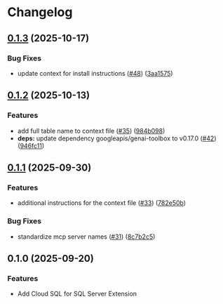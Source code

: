 # Changelog

## [0.1.3](https://github.com/gemini-cli-extensions/cloud-sql-sqlserver/compare/0.1.2...0.1.3) (2025-10-17)


### Bug Fixes

* update context for install instructions ([#48](https://github.com/gemini-cli-extensions/cloud-sql-sqlserver/issues/48)) ([3aa1575](https://github.com/gemini-cli-extensions/cloud-sql-sqlserver/commit/3aa157557efeae1c22a20ac5461fc83b07787964))

## [0.1.2](https://github.com/gemini-cli-extensions/cloud-sql-sqlserver/compare/0.1.1...0.1.2) (2025-10-13)


### Features

* add full table name to context file ([#35](https://github.com/gemini-cli-extensions/cloud-sql-sqlserver/issues/35)) ([984b098](https://github.com/gemini-cli-extensions/cloud-sql-sqlserver/commit/984b09830b67a346bf3d9222b88622bd37fa7415))
* **deps:** update dependency googleapis/genai-toolbox to v0.17.0 ([#42](https://github.com/gemini-cli-extensions/cloud-sql-sqlserver/issues/42)) ([946fc11](https://github.com/gemini-cli-extensions/cloud-sql-sqlserver/commit/946fc11399c4131d3c3892c373e428accb90d172))

## [0.1.1](https://github.com/gemini-cli-extensions/cloud-sql-sqlserver/compare/0.1.0...0.1.1) (2025-09-30)


### Features

* additional instructions for the context file ([#33](https://github.com/gemini-cli-extensions/cloud-sql-sqlserver/issues/33)) ([782e50b](https://github.com/gemini-cli-extensions/cloud-sql-sqlserver/commit/782e50bccb9a76d8b10bfb30400e2dd8e1c0f652))


### Bug Fixes

* standardize mcp server names ([#31](https://github.com/gemini-cli-extensions/cloud-sql-sqlserver/issues/31)) ([8c7b2c5](https://github.com/gemini-cli-extensions/cloud-sql-sqlserver/commit/8c7b2c52d3e85a643c03f5cecce69a45a633430a))

## 0.1.0 (2025-09-20)


### Features

* Add Cloud SQL for SQL Server Extension
